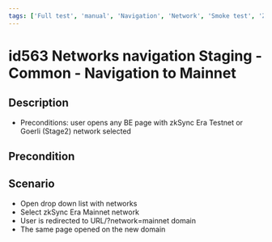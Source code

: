 ```yaml
---
tags: ['Full test', 'manual', 'Navigation', 'Network', 'Smoke test', 'ZKF-2507', 'Automated']
---
```


# id563 Networks navigation Staging - Common - Navigation to Mainnet

## Description
  - Preconditions: user opens any BE page with zkSync Era Testnet or Goerli (Stage2) network selected

## Precondition


## Scenario
- Open drop down list with networks
- Select zkSync Era Mainnet network
- User is redirected to URL/?network=mainnet domain
- The same page opened on the new domain
